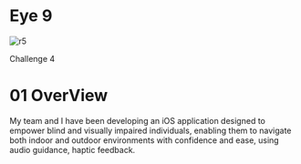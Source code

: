 # Eye 9
![r5](https://github.com/Olga039/eye9/assets/147190274/f2e16815-2c5a-4e46-9f6e-0e3c82d423d9)

Challenge 4

# 01 OverView

My team and I have been developing an iOS application designed to empower blind and visually impaired individuals, enabling them to navigate both indoor and outdoor environments with confidence and ease, using audio guidance, haptic feedback. 

